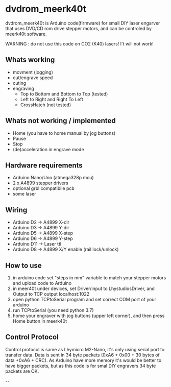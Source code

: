 # dvdrom_meerk40tdvdrom_meerk40t is Arduino code(firmware) for small DIY laser engarver that uses DVD/CD rom drive stepper motors, and can be controled by meerk40t software.WARNING : do not use this code on CO2 (K40) lasers! I't will not work!## Whats working* movment (jogging)* cut/engrave speed* cuting* engraving	* Top to Bottom and Bottom to Top (tested)	* Left to Right and Right To Left	* CrossHatch (not tested)## Whats not working / implemented* Home (you have to home manual by jog buttons)* Pause* Stop* (de)acceleration in engrave mode## Hardware requirements* Arduino Nano/Uno (atmega328p mcu)* 2 x A4899 stepper drivers* optional grbl compatibile pcb* some laser## Wiring* Arduino D2 -> A4899 X-dir* Arduino D3 -> A4899 Y-dir* Arduino D5 -> A4899 X-step* Arduino D6 -> A4899 Y-step* Arduino D11 -> Laser ttl* Arduino D8 -> A4899 X/Y enable (rail lock/unlock)## How to use1. in arduino code set "steps in mm" variable to match your stepper motors and upload code to Arduino2. in meer40t under devices, set Driver/input to LhystudiosDriver, and Output to TCP output localhost:10223. open  python TCPtoSerial program and set correct COM port of your arduino4. run TCPtoSerial  (you need python 3.7)5. home your engraver with jog buttons (upper left corner), and then press Home button in meerk40t ## Control ProtocolControl protocol is same as Lhymicro M2-Nano, it's only using serial port to transfer data.Data is sent in 34 byte packets (0xA6 + 0x00 + 30 bytes of data +0xA6 + CRC).As Arduino have more memory it's would be better to have bigger packets, but as this code is for smal DIY engravers 34 byte packets are OK.--